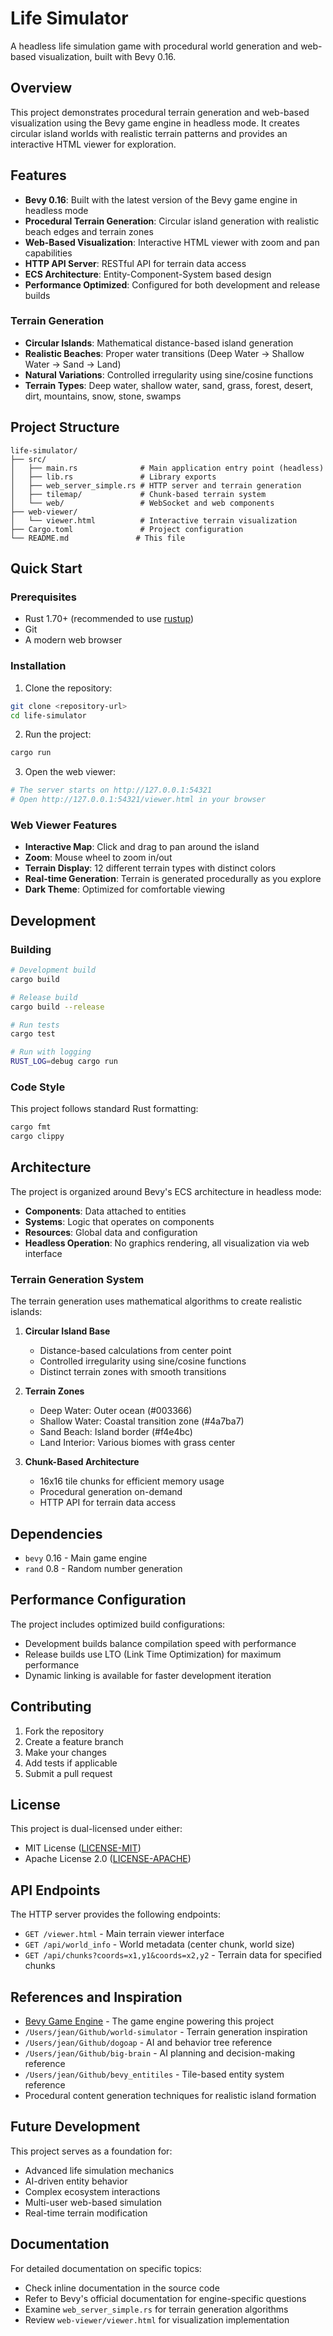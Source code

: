 # Life Simulator

A headless life simulation game with procedural world generation and web-based visualization, built with Bevy 0.16.

## Overview

This project demonstrates procedural terrain generation and web-based visualization using the Bevy game engine in headless mode. It creates circular island worlds with realistic terrain patterns and provides an interactive HTML viewer for exploration.

## Features

- **Bevy 0.16**: Built with the latest version of the Bevy game engine in headless mode
- **Procedural Terrain Generation**: Circular island generation with realistic beach edges and terrain zones
- **Web-Based Visualization**: Interactive HTML viewer with zoom and pan capabilities
- **HTTP API Server**: RESTful API for terrain data access
- **ECS Architecture**: Entity-Component-System based design
- **Performance Optimized**: Configured for both development and release builds

### Terrain Generation

- **Circular Islands**: Mathematical distance-based island generation
- **Realistic Beaches**: Proper water transitions (Deep Water → Shallow Water → Sand → Land)
- **Natural Variations**: Controlled irregularity using sine/cosine functions
- **Terrain Types**: Deep water, shallow water, sand, grass, forest, desert, dirt, mountains, snow, stone, swamps

## Project Structure

```
life-simulator/
├── src/
│   ├── main.rs              # Main application entry point (headless)
│   ├── lib.rs               # Library exports
│   ├── web_server_simple.rs # HTTP server and terrain generation
│   ├── tilemap/             # Chunk-based terrain system
│   └── web/                 # WebSocket and web components
├── web-viewer/
│   └── viewer.html          # Interactive terrain visualization
├── Cargo.toml               # Project configuration
└── README.md               # This file
```

## Quick Start

### Prerequisites

- Rust 1.70+ (recommended to use [rustup](https://rustup.rs/))
- Git
- A modern web browser

### Installation

1. Clone the repository:
```bash
git clone <repository-url>
cd life-simulator
```

2. Run the project:
```bash
cargo run
```

3. Open the web viewer:
```bash
# The server starts on http://127.0.0.1:54321
# Open http://127.0.0.1:54321/viewer.html in your browser
```

### Web Viewer Features

- **Interactive Map**: Click and drag to pan around the island
- **Zoom**: Mouse wheel to zoom in/out
- **Terrain Display**: 12 different terrain types with distinct colors
- **Real-time Generation**: Terrain is generated procedurally as you explore
- **Dark Theme**: Optimized for comfortable viewing


## Development

### Building

```bash
# Development build
cargo build

# Release build
cargo build --release

# Run tests
cargo test

# Run with logging
RUST_LOG=debug cargo run
```

### Code Style

This project follows standard Rust formatting:
```bash
cargo fmt
cargo clippy
```

## Architecture

The project is organized around Bevy's ECS architecture in headless mode:

- **Components**: Data attached to entities
- **Systems**: Logic that operates on components
- **Resources**: Global data and configuration
- **Headless Operation**: No graphics rendering, all visualization via web interface

### Terrain Generation System

The terrain generation uses mathematical algorithms to create realistic islands:

1. **Circular Island Base**
   - Distance-based calculations from center point
   - Controlled irregularity using sine/cosine functions
   - Distinct terrain zones with smooth transitions

2. **Terrain Zones**
   - Deep Water: Outer ocean (#003366)
   - Shallow Water: Coastal transition zone (#4a7ba7)
   - Sand Beach: Island border (#f4e4bc)
   - Land Interior: Various biomes with grass center

3. **Chunk-Based Architecture**
   - 16x16 tile chunks for efficient memory usage
   - Procedural generation on-demand
   - HTTP API for terrain data access

## Dependencies

- `bevy` 0.16 - Main game engine
- `rand` 0.8 - Random number generation

## Performance Configuration

The project includes optimized build configurations:

- Development builds balance compilation speed with performance
- Release builds use LTO (Link Time Optimization) for maximum performance
- Dynamic linking is available for faster development iteration

## Contributing

1. Fork the repository
2. Create a feature branch
3. Make your changes
4. Add tests if applicable
5. Submit a pull request

## License

This project is dual-licensed under either:

- MIT License ([LICENSE-MIT](LICENSE-MIT))
- Apache License 2.0 ([LICENSE-APACHE](LICENSE-APACHE))

## API Endpoints

The HTTP server provides the following endpoints:

- `GET /viewer.html` - Main terrain viewer interface
- `GET /api/world_info` - World metadata (center chunk, world size)
- `GET /api/chunks?coords=x1,y1&coords=x2,y2` - Terrain data for specified chunks

## References and Inspiration

- [Bevy Game Engine](https://bevyengine.org/) - The game engine powering this project
- `/Users/jean/Github/world-simulator` - Terrain generation inspiration
- `/Users/jean/Github/dogoap` - AI and behavior tree reference
- `/Users/jean/Github/big-brain` - AI planning and decision-making reference
- `/Users/jean/Github/bevy_entitiles` - Tile-based entity system reference
- Procedural content generation techniques for realistic island formation

## Future Development

This project serves as a foundation for:

- Advanced life simulation mechanics
- AI-driven entity behavior
- Complex ecosystem interactions
- Multi-user web-based simulation
- Real-time terrain modification

## Documentation

For detailed documentation on specific topics:

- Check inline documentation in the source code
- Refer to Bevy's official documentation for engine-specific questions
- Examine `web_server_simple.rs` for terrain generation algorithms
- Review `web-viewer/viewer.html` for visualization implementation